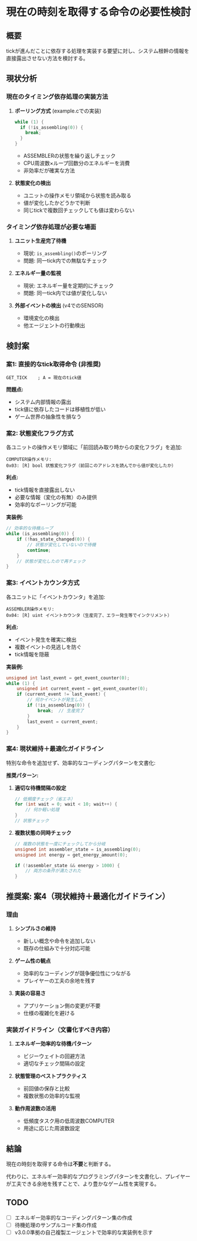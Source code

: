 # 現在の時刻を取得する命令の必要性検討

## 概要

tickが進んだことに依存する処理を実装する要望に対し、システム根幹の情報を直接露出させない方法を検討する。

## 現状分析

### 現在のタイミング依存処理の実装方法

1. **ポーリング方式** (example.cでの実装)

   ```c
   while (1) {
     if (!is_assembling(0)) {
       break;
     }
   }
   ```

   - ASSEMBLERの状態を繰り返しチェック
   - CPU周波数×ループ回数分のエネルギーを消費
   - 非効率だが確実な方法

2. **状態変化の検出**
   - ユニットの操作メモリ領域から状態を読み取る
   - 値が変化したかどうかで判断
   - 同じtickで複数回チェックしても値は変わらない

### タイミング依存処理が必要な場面

1. **ユニット生産完了待機**
   - 現状: `is_assembling()`のポーリング
   - 問題: 同一tick内での無駄なチェック

2. **エネルギー量の監視**
   - 現状: エネルギー量を定期的にチェック
   - 問題: 同一tick内では値が変化しない

3. **外部イベントの検出** (v4でのSENSOR)
   - 環境変化の検出
   - 他エージェントの行動検出

## 検討案

### 案1: 直接的なtick取得命令 (非推奨)

```assembly
GET_TICK    ; A = 現在のtick値
```

**問題点:**

- システム内部情報の露出
- tick値に依存したコードは移植性が低い
- ゲーム世界の抽象性を損なう

### 案2: 状態変化フラグ方式

各ユニットの操作メモリ領域に「前回読み取り時からの変化フラグ」を追加:

```
COMPUTER操作メモリ:
0x03: [R] bool 状態変化フラグ（前回このアドレスを読んでから値が変化したか）
```

**利点:**

- tick情報を直接露出しない
- 必要な情報（変化の有無）のみ提供
- 効率的なポーリングが可能

**実装例:**

```c
// 効率的な待機ループ
while (is_assembling(0)) {
    if (!has_state_changed(0)) {
        // 状態が変化していないので待機
        continue;
    }
    // 状態が変化したので再チェック
}
```

### 案3: イベントカウンタ方式

各ユニットに「イベントカウンタ」を追加:

```
ASSEMBLER操作メモリ:
0x04: [R] uint イベントカウンタ（生産完了、エラー発生等でインクリメント）
```

**利点:**

- イベント発生を確実に検出
- 複数イベントの見逃しを防ぐ
- tick情報を隠蔽

**実装例:**

```c
unsigned int last_event = get_event_counter(0);
while (1) {
    unsigned int current_event = get_event_counter(0);
    if (current_event != last_event) {
        // 何かイベントが発生した
        if (!is_assembling(0)) {
            break;  // 生産完了
        }
        last_event = current_event;
    }
}
```

### 案4: 現状維持＋最適化ガイドライン

特別な命令を追加せず、効率的なコーディングパターンを文書化:

**推奨パターン:**

1. **適切な待機間隔の設定**

   ```c
   // 低頻度チェック（省エネ）
   for (int wait = 0; wait < 10; wait++) {
       // 何か軽い処理
   }
   // 状態チェック
   ```

2. **複数状態の同時チェック**

   ```c
   // 複数の状態を一度にチェックしてから分岐
   unsigned int assembler_state = is_assembling(0);
   unsigned int energy = get_energy_amount(0);

   if (!assembler_state && energy > 1000) {
       // 両方の条件が満たされた
   }
   ```

## 推奨案: 案4（現状維持＋最適化ガイドライン）

### 理由

1. **シンプルさの維持**
   - 新しい概念や命令を追加しない
   - 既存の仕組みで十分対応可能

2. **ゲーム性の観点**
   - 効率的なコーディングが競争優位性につながる
   - プレイヤーの工夫の余地を残す

3. **実装の容易さ**
   - アプリケーション側の変更が不要
   - 仕様の複雑化を避ける

### 実装ガイドライン（文書化すべき内容）

1. **エネルギー効率的な待機パターン**
   - ビジーウェイトの回避方法
   - 適切なチェック間隔の設定

2. **状態管理のベストプラクティス**
   - 前回値の保存と比較
   - 複数状態の効率的な監視

3. **動作周波数の活用**
   - 低頻度タスク用の低周波数COMPUTER
   - 用途に応じた周波数設定

## 結論

現在の時刻を取得する命令は**不要**と判断する。

代わりに、エネルギー効率的なプログラミングパターンを文書化し、プレイヤーが工夫できる余地を残すことで、より豊かなゲーム性を実現する。

## TODO

- [ ] エネルギー効率的なコーディングパターン集の作成
- [ ] 待機処理のサンプルコード集の作成
- [ ] v3.0.0準拠の自己複製エージェントで効率的な実装例を示す
